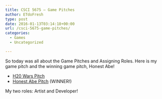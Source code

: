 ```yaml
---
title: CSCI 5675 – Game Pitches
author: ETdoFresh
type: post
date: 2016-01-13T03:14:18+00:00
url: /csci-5675-game-pitches/
categories:
  - Games
  - Uncategorized

---
```

So today was all about the Game Pitches and Assigning Roles. Here is my game pitch and the winning game pitch, Honest Abe!

  * [H20 Wars Pitch][1]
  * [Honest Abe Pitch][2] (WINNER!)

My two roles: Artist and Developer!

 [1]: http://www.etdofresh.com/wp-content/uploads/2016/05/H20Wars-GamePitch.pdf
 [2]: http://www.etdofresh.com/wp-content/uploads/2016/01/HonestAbe-GamePitch.pdf